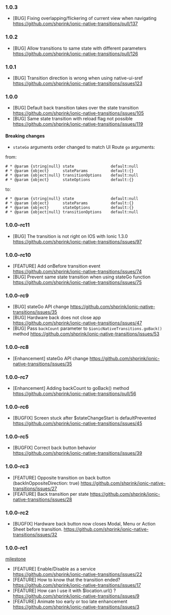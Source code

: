 <a name="1.0.3"></a>
### 1.0.3

* [BUG] Fixing overlapping/flickering of current view when navigating <https://github.com/shprink/ionic-native-transitions/pull/137>

<a name="1.0.2"></a>
### 1.0.2

* [BUG] Allow transitions to same state with different parameters <https://github.com/shprink/ionic-native-transitions/pull/126>

<a name="1.0.1"></a>
### 1.0.1

* [BUG] Transition direction is wrong when using native-ui-sref <https://github.com/shprink/ionic-native-transitions/issues123>

<a name="1.0.0"></a>
### 1.0.0

* [BUG] Default back transition takes over the state transition <https://github.com/shprink/ionic-native-transitions/issues/105>
* [BUG] Same state transition with reload flag not possible <https://github.com/shprink/ionic-native-transitions/issues/119>

#### Breaking changes

* `stateGo` arguments order changed to match UI Route `go` arguments:

from:

```
# * @param {string|null} state                default:null
# * @param {object}      stateParams          default:{}
# * @param {object|null} transitionOptions    default:null
# * @param {object}      stateOptions         default:{}
```

to:

```
# * @param {string|null} state                default:null
# * @param {object}      stateParams          default:{}
# * @param {object}      stateOptions         default:{}
# * @param {object|null} transitionOptions    default:null
```

<a name="1.0.0-rc11"></a>
### 1.0.0-rc11

* [BUG] The transition is not right on IOS with Ionic 1.3.0 <https://github.com/shprink/ionic-native-transitions/issues/97>

<a name="1.0.0-rc10"></a>
### 1.0.0-rc10

* [FEATURE] Add onBefore transition event <https://github.com/shprink/ionic-native-transitions/issues/74>
* [BUG] Prevent same state transition when using stateGo function <https://github.com/shprink/ionic-native-transitions/issues/75>

<a name="1.0.0-rc9"></a>
### 1.0.0-rc9

* [BUG] stateGo API change <https://github.com/shprink/ionic-native-transitions/issues/35>
* [BUG] Hardware back does not close app <https://github.com/shprink/ionic-native-transitions/issues/47>
* [BUG] Pass `backCount` parameter to `$ionicNativeTransitions.goBack()` method <https://github.com/shprink/ionic-native-transitions/issues/53>

<a name="1.0.0-rc8"></a>
### 1.0.0-rc8

* [Enhancement] stateGo API change <https://github.com/shprink/ionic-native-transitions/issues/35>

<a name="1.0.0-rc7"></a>
### 1.0.0-rc7

* [Enhancement] Adding backCount to goBack(<backCount>) method <https://github.com/shprink/ionic-native-transitions/pull/56>

<a name="1.0.0-rc6"></a>
### 1.0.0-rc6

* [BUGFIX] Screen stuck after $stateChangeStart is defaultPrevented <https://github.com/shprink/ionic-native-transitions/issues/45>

<a name="1.0.0-rc5"></a>
### 1.0.0-rc5

* [BUGFIX] Correct back button behavior <https://github.com/shprink/ionic-native-transitions/issues/39>

<a name="1.0.0-rc3"></a>
### 1.0.0-rc3

* [FEATURE] Opposite transition on back button (backInOppositeDirection: true) <https://github.com/shprink/ionic-native-transitions/issues/27>
* [FEATURE] Back transition per state <https://github.com/shprink/ionic-native-transitions/issues/28>

<a name="1.0.0-rc2"></a>
### 1.0.0-rc2

* [BUGFIX] Hardware back button now closes Modal, Menu or Action Sheet before transition. <https://github.com/shprink/ionic-native-transitions/issues/32>

<a name="1.0.0-rc1"></a>
### 1.0.0-rc1

[milestone](https://github.cohttps://github.com/shprink/ionic-native-transitions/milestones/1.0.0)

* [FEATURE] Enable/Disable as a service <https://github.com/shprink/ionic-native-transitions/issues/22>
* [FEATURE] How to know that the transition ended? <https://github.com/shprink/ionic-native-transitions/issues/17>
* [FEATURE] How can I use it with $location.url() ? <https://github.com/shprink/ionic-native-transitions/issues/9>
* [FEATURE] Animate too early or too late enhancement <https://github.com/shprink/ionic-native-transitions/issues/3>
